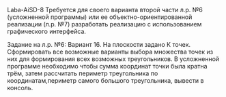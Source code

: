 Laba-AiSD-8
Требуется для своего варианта второй части л.р. №6 (усложненной программы) или ее объектно-ориентированной реализации (л.р. №7) разработать реализацию с использованием графического интерфейса.


Задание на л.р. №6:
Вариант 16. На плоскости задано К точек. Сформировать все возможные варианты выбора множества точек из них
для формирования всех возможных треугольников. В усложненной программе необходимо чтобы сумма координат
точки была кратна трём, затем рассчитать периметр треугольника по координатам,периметр самого большого треугольника, вывести в консоль.
